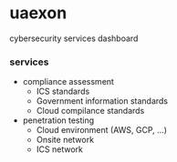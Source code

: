 # uaexon
cybersecurity services dashboard



### services

- compliance assessment
  - ICS standards
  - Government information standards
  - Cloud compilance standards
- penetration testing
  - Cloud environment (AWS, GCP, ...)
  - Onsite network
  - ICS network


